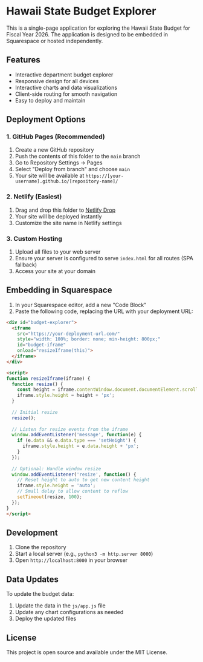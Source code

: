 # Hawaii State Budget Explorer

This is a single-page application for exploring the Hawaii State Budget for Fiscal Year 2026. The application is designed to be embedded in Squarespace or hosted independently.

## Features

- Interactive department budget explorer
- Responsive design for all devices
- Interactive charts and data visualizations
- Client-side routing for smooth navigation
- Easy to deploy and maintain

## Deployment Options

### 1. GitHub Pages (Recommended)

1. Create a new GitHub repository
2. Push the contents of this folder to the `main` branch
3. Go to Repository Settings → Pages
4. Select "Deploy from branch" and choose `main`
5. Your site will be available at `https://[your-username].github.io/[repository-name]/`

### 2. Netlify (Easiest)

1. Drag and drop this folder to [Netlify Drop](https://app.netlify.com/drop)
2. Your site will be deployed instantly
3. Customize the site name in Netlify settings

### 3. Custom Hosting

1. Upload all files to your web server
2. Ensure your server is configured to serve `index.html` for all routes (SPA fallback)
3. Access your site at your domain

## Embedding in Squarespace

1. In your Squarespace editor, add a new "Code Block"
2. Paste the following code, replacing the URL with your deployment URL:

```html
<div id="budget-explorer">
  <iframe 
    src="https://your-deployment-url.com/" 
    style="width: 100%; border: none; min-height: 800px;"
    id="budget-iframe"
    onload="resizeIframe(this)">
  </iframe>
</div>

<script>
function resizeIframe(iframe) {
  function resize() {
    const height = iframe.contentWindow.document.documentElement.scrollHeight;
    iframe.style.height = height + 'px';
  }
  
  // Initial resize
  resize();
  
  // Listen for resize events from the iframe
  window.addEventListener('message', function(e) {
    if (e.data && e.data.type === 'setHeight') {
      iframe.style.height = e.data.height + 'px';
    }
  });
  
  // Optional: Handle window resize
  window.addEventListener('resize', function() {
    // Reset height to auto to get new content height
    iframe.style.height = 'auto';
    // Small delay to allow content to reflow
    setTimeout(resize, 100);
  });
}
</script>
```

## Development

1. Clone the repository
2. Start a local server (e.g., `python3 -m http.server 8000`)
3. Open `http://localhost:8000` in your browser

## Data Updates

To update the budget data:

1. Update the data in the `js/app.js` file
2. Update any chart configurations as needed
3. Deploy the updated files

## License

This project is open source and available under the MIT License.
